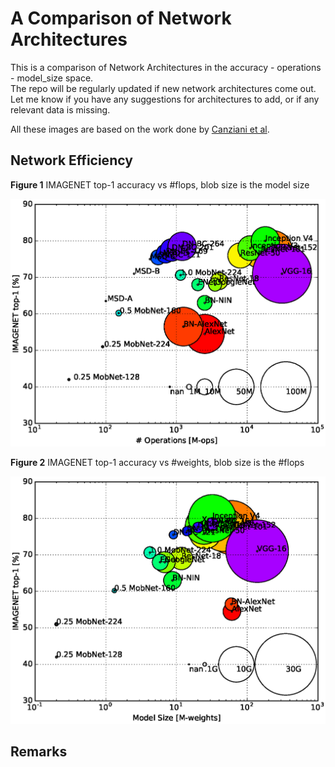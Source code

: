 # A Comparison of Network Architectures

This is a comparison of Network Architectures in the accuracy - operations - model_size space.  
The repo will be regularly updated if new network architectures come out. Let me know
if you have any suggestions for architectures to add, or if any relevant data is missing.

All these images are based on the work done by [Canziani et al](https://arxiv.org/abs/1605.07678).  


## Network Efficiency



**Figure 1** IMAGENET top-1 accuracy vs #flops, blob size is the model size

<img src="https://raw.githubusercontent.com/BertMoons/Comparing-CNN-Architectures/master/figures/accuracy_ops_modelsize.eps">

**Figure 2** IMAGENET top-1 accuracy vs #weights, blob size is the #flops

<img src="https://raw.githubusercontent.com/BertMoons/Comparing-CNN-Architectures/master/figures/accuracy_modelsize_ops.eps">


## Remarks
